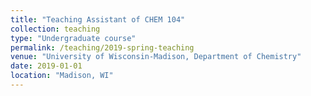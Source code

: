 ```yaml
---
title: "Teaching Assistant of CHEM 104"
collection: teaching
type: "Undergraduate course"
permalink: /teaching/2019-spring-teaching
venue: "University of Wisconsin-Madison, Department of Chemistry"
date: 2019-01-01
location: "Madison, WI"
---
```


